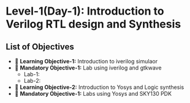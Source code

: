 # Level-1(Day-1): Introduction to Verilog RTL design and Synthesis

## List of Objectives

- :book: <b>Learning Objective-1:</b> Introduction to iverilog simulaor
- :dart: <b>Mandatory Objective-1:</b> Lab using iverilog and gtkwave
   - Lab-1:
   - Lab-2:
- :book: <b>Learning Objective-2:</b> Introduction to Yosys and Logic synthesis
- :dart: <b>Mandatory Objective-1:</b> Labs using Yosys and SKY130 PDK

